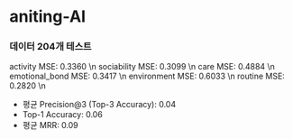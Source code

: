 # aniting-AI


### 데이터 204개 테스트

activity MSE: 0.3360 \n
sociability MSE: 0.3099 \n
care MSE: 0.4884 \n
emotional_bond MSE: 0.3417 \n
environment MSE: 0.6033 \n
routine MSE: 0.2820 \n

- 평균 Precision@3 (Top-3 Accuracy): 0.04
- Top-1 Accuracy: 0.06
- 평균 MRR: 0.09

